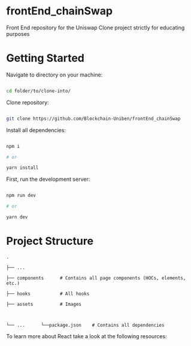 # frontEnd_chainSwap
Front End repository for the Uniswap Clone project strictly for educating purposes




# Getting Started

Navigate to directory on your machine:

```bash

cd folder/to/clone-into/

```

Clone repository:

```bash

git clone https://github.com/Blockchain-Uniben/frontEnd_chainSwap

```

Install all dependencies:

```bash

npm i

# or

yarn install

```



















First, run the development server:

```bash

npm run dev

# or

yarn dev

```

# Project Structure

    .

    ├── ...

    ├── components      # Contains all page components (HOCs, elements, etc.)

    ├── hooks           # All hooks

    ├── assets          # Images



    └── ...      └──package.json    # Contains all dependencies



To learn more about React take a look at the following resources:









